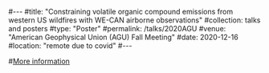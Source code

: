 #---
#title: "Constraining volatile organic compound emissions from western US wildfires with WE-CAN airborne observations"
#collection: talks and posters
#type: "Poster"
#permalink: /talks/2020AGU
#venue: "American Geophysical Union (AGU) Fall Meeting"
#date: 2020-12-16
#location: "remote due to covid"
#---

#[More information](https://agu.confex.com/agu/fm20/meetingapp.cgi/Paper/765397)
